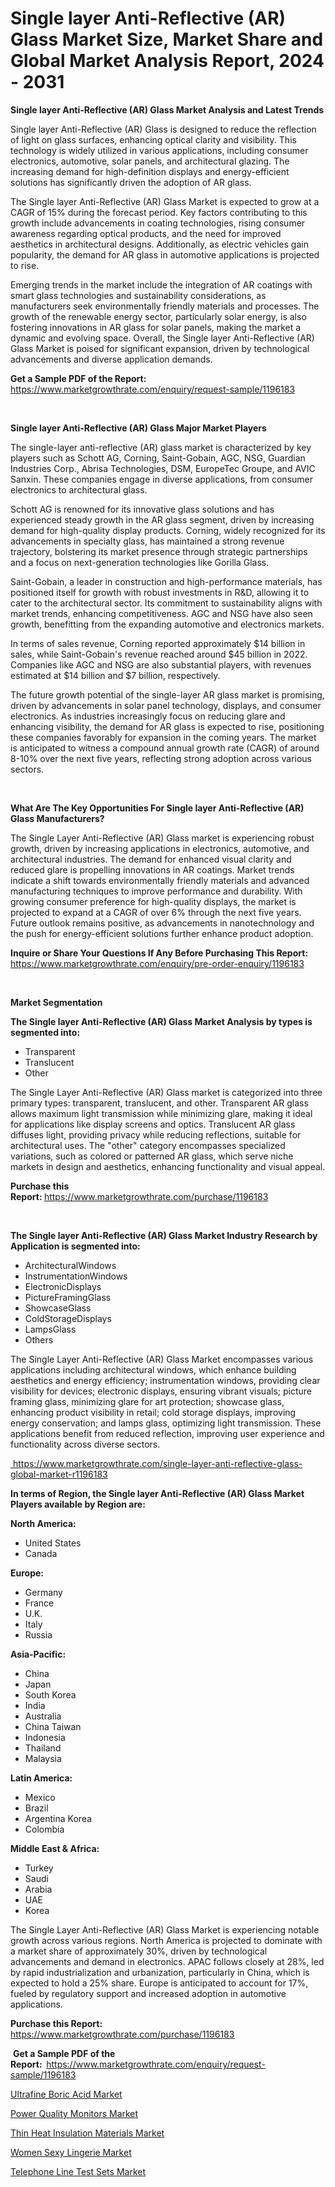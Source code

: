 <p><h1>Single layer Anti-Reflective (AR) Glass Market Size, Market Share and Global Market Analysis Report, 2024 - 2031</h1></p><p><strong>Single layer Anti-Reflective (AR) Glass Market Analysis and Latest Trends</strong></p>
<p><p>Single layer Anti-Reflective (AR) Glass is designed to reduce the reflection of light on glass surfaces, enhancing optical clarity and visibility. This technology is widely utilized in various applications, including consumer electronics, automotive, solar panels, and architectural glazing. The increasing demand for high-definition displays and energy-efficient solutions has significantly driven the adoption of AR glass.</p><p>The Single layer Anti-Reflective (AR) Glass Market is expected to grow at a CAGR of 15% during the forecast period. Key factors contributing to this growth include advancements in coating technologies, rising consumer awareness regarding optical products, and the need for improved aesthetics in architectural designs. Additionally, as electric vehicles gain popularity, the demand for AR glass in automotive applications is projected to rise.</p><p>Emerging trends in the market include the integration of AR coatings with smart glass technologies and sustainability considerations, as manufacturers seek environmentally friendly materials and processes. The growth of the renewable energy sector, particularly solar energy, is also fostering innovations in AR glass for solar panels, making the market a dynamic and evolving space. Overall, the Single layer Anti-Reflective (AR) Glass Market is poised for significant expansion, driven by technological advancements and diverse application demands.</p></p>
<p><strong>Get a Sample PDF of the Report:&nbsp;</strong> <a href="https://www.marketgrowthrate.com/enquiry/request-sample/1196183">https://www.marketgrowthrate.com/enquiry/request-sample/1196183</a></p>
<p>&nbsp;</p>
<p><strong>Single layer Anti-Reflective (AR) Glass Major Market Players</strong></p>
<p><p>The single-layer anti-reflective (AR) glass market is characterized by key players such as Schott AG, Corning, Saint-Gobain, AGC, NSG, Guardian Industries Corp., Abrisa Technologies, DSM, EuropeTec Groupe, and AVIC Sanxin. These companies engage in diverse applications, from consumer electronics to architectural glass.</p><p>Schott AG is renowned for its innovative glass solutions and has experienced steady growth in the AR glass segment, driven by increasing demand for high-quality display products. Corning, widely recognized for its advancements in specialty glass, has maintained a strong revenue trajectory, bolstering its market presence through strategic partnerships and a focus on next-generation technologies like Gorilla Glass.</p><p>Saint-Gobain, a leader in construction and high-performance materials, has positioned itself for growth with robust investments in R&D, allowing it to cater to the architectural sector. Its commitment to sustainability aligns with market trends, enhancing competitiveness. AGC and NSG have also seen growth, benefitting from the expanding automotive and electronics markets.</p><p>In terms of sales revenue, Corning reported approximately $14 billion in sales, while Saint-Gobain's revenue reached around $45 billion in 2022. Companies like AGC and NSG are also substantial players, with revenues estimated at $14 billion and $7 billion, respectively.</p><p>The future growth potential of the single-layer AR glass market is promising, driven by advancements in solar panel technology, displays, and consumer electronics. As industries increasingly focus on reducing glare and enhancing visibility, the demand for AR glass is expected to rise, positioning these companies favorably for expansion in the coming years. The market is anticipated to witness a compound annual growth rate (CAGR) of around 8-10% over the next five years, reflecting strong adoption across various sectors.</p></p>
<p>&nbsp;</p>
<p><strong>What Are The Key Opportunities For Single layer Anti-Reflective (AR) Glass Manufacturers?</strong></p>
<p><p>The Single Layer Anti-Reflective (AR) Glass market is experiencing robust growth, driven by increasing applications in electronics, automotive, and architectural industries. The demand for enhanced visual clarity and reduced glare is propelling innovations in AR coatings. Market trends indicate a shift towards environmentally friendly materials and advanced manufacturing techniques to improve performance and durability. With growing consumer preference for high-quality displays, the market is projected to expand at a CAGR of over 6% through the next five years. Future outlook remains positive, as advancements in nanotechnology and the push for energy-efficient solutions further enhance product adoption.</p></p>
<p><strong>Inquire or Share Your Questions If Any Before Purchasing This Report:</strong> <a href="https://www.marketgrowthrate.com/enquiry/pre-order-enquiry/1196183">https://www.marketgrowthrate.com/enquiry/pre-order-enquiry/1196183</a></p>
<p>&nbsp;</p>
<p><strong>Market Segmentation</strong></p>
<p><strong>The Single layer Anti-Reflective (AR) Glass Market Analysis by types is segmented into:</strong></p>
<p><ul><li>Transparent</li><li>Translucent</li><li>Other</li></ul></p>
<p><p>The Single Layer Anti-Reflective (AR) Glass market is categorized into three primary types: transparent, translucent, and other. Transparent AR glass allows maximum light transmission while minimizing glare, making it ideal for applications like display screens and optics. Translucent AR glass diffuses light, providing privacy while reducing reflections, suitable for architectural uses. The "other" category encompasses specialized variations, such as colored or patterned AR glass, which serve niche markets in design and aesthetics, enhancing functionality and visual appeal.</p></p>
<p><strong>Purchase this Report:&nbsp;</strong><a href="https://www.marketgrowthrate.com/purchase/1196183">https://www.marketgrowthrate.com/purchase/1196183</a></p>
<p>&nbsp;</p>
<p><strong>The Single layer Anti-Reflective (AR) Glass Market Industry Research by Application is segmented into:</strong></p>
<p><ul><li>ArchitecturalWindows</li><li>InstrumentationWindows</li><li>ElectronicDisplays</li><li>PictureFramingGlass</li><li>ShowcaseGlass</li><li>ColdStorageDisplays</li><li>LampsGlass</li><li>Others</li></ul></p>
<p><p>The Single Layer Anti-Reflective (AR) Glass Market encompasses various applications including architectural windows, which enhance building aesthetics and energy efficiency; instrumentation windows, providing clear visibility for devices; electronic displays, ensuring vibrant visuals; picture framing glass, minimizing glare for art protection; showcase glass, enhancing product visibility in retail; cold storage displays, improving energy conservation; and lamps glass, optimizing light transmission. These applications benefit from reduced reflection, improving user experience and functionality across diverse sectors.</p></p>
<p><a href="https://www.marketgrowthrate.com/single-layer-anti-reflective-glass-global-market-r1196183">&nbsp;https://www.marketgrowthrate.com/single-layer-anti-reflective-glass-global-market-r1196183</a></p>
<p><strong>In terms of Region, the Single layer Anti-Reflective (AR) Glass Market Players available by Region are:</strong></p>
<p>
    <p> <strong> North America: </strong>
        <ul>
            <li>United States</li>
            <li>Canada</li>
        </ul>
        </p> 
    <p> <strong> Europe: </strong>
        <ul>
            <li>Germany</li>
            <li>France</li>
            <li>U.K.</li>
            <li>Italy</li>
            <li>Russia</li>
        </ul>
        </p> 
    <p> <strong> Asia-Pacific: </strong>
        <ul>
            <li>China</li>
            <li>Japan</li>
            <li>South Korea</li>
            <li>India</li>
            <li>Australia</li>
            <li>China Taiwan</li>
            <li>Indonesia</li>
            <li>Thailand</li>
            <li>Malaysia</li>
        </ul>
        </p> 
    <p> <strong> Latin America: </strong>
        <ul>
            <li>Mexico</li>
            <li>Brazil</li>
            <li>Argentina Korea</li>
            <li>Colombia</li>
        </ul>
        </p> 
    <p> <strong> Middle East & Africa: </strong>
        <ul>
            <li>Turkey</li>
            <li>Saudi</li>
            <li>Arabia</li>
            <li>UAE</li>
            <li>Korea</li>
        </ul>
    </p>
    </p>
<p><p>The Single Layer Anti-Reflective (AR) Glass Market is experiencing notable growth across various regions. North America is projected to dominate with a market share of approximately 30%, driven by technological advancements and demand in electronics. APAC follows closely at 28%, led by rapid industrialization and urbanization, particularly in China, which is expected to hold a 25% share. Europe is anticipated to account for 17%, fueled by regulatory support and increased adoption in automotive applications.</p></p>
<p><strong>Purchase this Report: </strong><a href="https://www.marketgrowthrate.com/purchase/1196183">https://www.marketgrowthrate.com/purchase/1196183</a></p>
<p>&nbsp;<strong>Get a Sample PDF of the Report:&nbsp;&nbsp;</strong><a href="https://www.marketgrowthrate.com/enquiry/request-sample/1196183">https://www.marketgrowthrate.com/enquiry/request-sample/1196183</a></p>
<p><strong></strong></p>
<p><p><a href="https://medium.com/@sakibnet49_53869/driving-market-forces-in-the-ultrafine-boric-acid-market-market-trends-and-future-forecasts-till-3aad07295309">Ultrafine Boric Acid Market</a></p><p><a href="https://issuu.com/reportprime-2/docs/power-quality-monitors-market-size-_2d039fd2252f76">Power Quality Monitors Market</a></p><p><a href="https://medium.com/@sakibnet49_53869/future-trajectory-of-the-thin-heat-insulation-materials-market-emerging-market-trends-and-6cea5037c9e4">Thin Heat Insulation Materials Market</a></p><p><a href="https://www.linkedin.com/pulse/global-women-sexy-lingerie-market-analysis-trends-forecasts-wsmpe?trackingId=yeatOD8dScW1IyCWPswvDA%3D%3D">Women Sexy Lingerie Market</a></p><p><a href="https://issuu.com/reportprime-2/docs/telephone-line-test-sets-market-siz_60399b05340e4e">Telephone Line Test Sets Market</a></p></p>